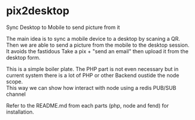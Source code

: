 # pix2desktop
Sync Desktop to Mobile to send picture from it

<p>
The main idea is to sync a mobile device to a desktop by scaning a QR.
<br>Then we are able to send a picture from the mobile to the desktop session.
<br>It avoids the fastidous Take a pix + "send an email" then upload it from the desktop form. 
<p>

<p>
This is a simple boiler plate. The PHP part is not even necessary but in current system there is a lot of PHP or other Backend oustide the node scope.
<br>This way we can show how interact with node using a redis PUB/SUB channel
</p>

Refer to the README.md from each parts (php, node and fend) for installation.
